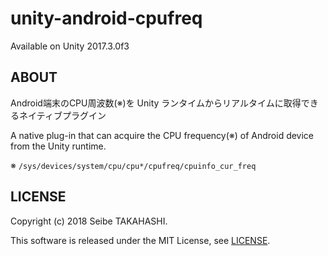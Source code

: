 # unity-android-cpufreq

Available on Unity 2017.3.0f3

## ABOUT

Android端末のCPU周波数(※)を Unity ランタイムからリアルタイムに取得できるネイティブプラグイン

A native plug-in that can acquire the CPU frequency(※) of Android device from the Unity runtime.

※ `/sys/devices/system/cpu/cpu*/cpufreq/cpuinfo_cur_freq`

## LICENSE
Copyright (c) 2018 Seibe TAKAHASHI.

This software is released under the MIT License, see [LICENSE](LICENSE).
